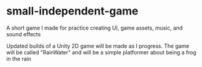 # small-independent-game
A short game I made for practice creating UI, game assets, music, and sound effects

Updated builds of a Unity 2D game will be made as I progress.
The game will be called "RainWater" and will be a simple platformer about being a frog in the rain
